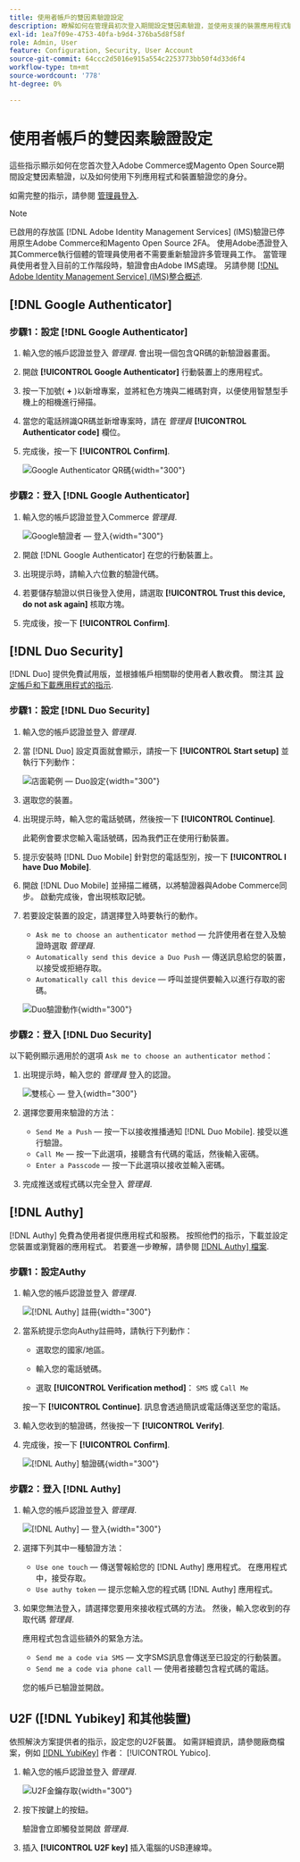 ```yaml
---
title: 使用者帳戶的雙因素驗證設定
description: 瞭解如何在管理員初次登入期間設定雙因素驗證，並使用支援的裝置應用程式驗證您的身分。
exl-id: 1ea7f09e-4753-40fa-b9d4-376ba5d8f58f
role: Admin, User
feature: Configuration, Security, User Account
source-git-commit: 64ccc2d5016e915a554c2253773bb50f4d33d6f4
workflow-type: tm+mt
source-wordcount: '778'
ht-degree: 0%

---
```


# 使用者帳戶的雙因素驗證設定

這些指示顯示如何在您首次登入Adobe Commerce或Magento Open Source期間設定雙因素驗證，以及如何使用下列應用程式和裝置驗證您的身分。

如需完整的指示，請參閱 [管理員登入](../getting-started/admin-signin.md).

>[!NOTE]
>
>已啟用的存放區 [!DNL Adobe Identity Management Services] (IMS)驗證已停用原生Adobe Commerce和Magento Open Source 2FA。 使用Adobe憑證登入其Commerce執行個體的管理員使用者不需要重新驗證許多管理員工作。 當管理員使用者登入目前的工作階段時，驗證會由Adobe IMS處理。 另請參閱 [[!DNL Adobe Identity Management Service] (IMS)整合概述](../getting-started/adobe-ims-integration-overview.md).

## [!DNL Google Authenticator]

### 步驟1：設定 [!DNL Google Authenticator]

1. 輸入您的帳戶認證並登入 _管理員_. 會出現一個包含QR碼的新驗證器畫面。

1. 開啟 **[!UICONTROL Google Authenticator]** 行動裝置上的應用程式。

1. 按一下加號( **+** )以新增專案，並將紅色方塊與二維碼對齊，以便使用智慧型手機上的相機進行掃描。

1. 當您的電話辨識QR碼並新增專案時，請在 _管理員_ **[!UICONTROL Authenticator code]** 欄位。

1. 完成後，按一下 **[!UICONTROL Confirm]**.

   ![Google Authenticator QR碼](./assets/storefront-2fa-google-qrcode.png){width="300"}

### 步驟2：登入 [!DNL Google Authenticator]

1. 輸入您的帳戶認證並登入Commerce _管理員_.

   ![Google驗證者 — 登入](./assets/storefront-2fa-google-code.png){width="300"}

1. 開啟 [!DNL Google Authenticator] 在您的行動裝置上。

1. 出現提示時，請輸入六位數的驗證代碼。

1. 若要儲存驗證以供日後登入使用，請選取 **[!UICONTROL Trust this device, do not ask again]** 核取方塊。

1. 完成後，按一下 **[!UICONTROL Confirm]**.

## [!DNL Duo Security]

[!DNL Duo] 提供免費試用版，並根據帳戶相關聯的使用者人數收費。 關注其 [設定帳戶和下載應用程式的指示](https://duo.com/product/multi-factor-authentication-mfa/duo-mobile-app).

### 步驟1：設定 [!DNL Duo Security]

1. 輸入您的帳戶認證並登入 _管理員_.

1. 當 [!DNL Duo] 設定頁面就會顯示，請按一下 **[!UICONTROL Start setup]** 並執行下列動作：

   ![店面範例 — Duo設定](./assets/storefront-2fa-duo-user1.png){width="300"}

1. 選取您的裝置。

1. 出現提示時，輸入您的電話號碼，然後按一下 **[!UICONTROL Continue]**.

   此範例會要求您輸入電話號碼，因為我們正在使用行動裝置。

1. 提示安裝時 [!DNL Duo Mobile] 針對您的電話型別，按一下 **[!UICONTROL I have Duo Mobile]**.

1. 開啟 [!DNL Duo Mobile] 並掃描二維碼，以將驗證器與Adobe Commerce同步。 啟動完成後，會出現核取記號。

1. 若要設定裝置的設定，請選擇登入時要執行的動作。

   - `Ask me to choose an authenticator method`  — 允許使用者在登入及驗證時選取 _管理員_.
   - `Automatically send this device a Duo Push`  — 傳送訊息給您的裝置，以接受或拒絕存取。
   - `Automatically call this device`  — 呼叫並提供要輸入以進行存取的密碼。

   ![Duo驗證動作](./assets/storefront-2fa-duo-user7.png){width="300"}

### 步驟2：登入 [!DNL Duo Security]

以下範例顯示適用於的選項 `Ask me to choose an authenticator method`：

1. 出現提示時，輸入您的 _管理員_ 登入的認證。

   ![雙核心 — 登入](./assets/storefront-2fa-duo-auth.png){width="300"}

1. 選擇您要用來驗證的方法：

   - `Send Me a Push`  — 按一下以接收推播通知 [!DNL Duo Mobile]. 接受以進行驗證。
   - `Call Me`  — 按一下此選項，接聽含有代碼的電話，然後輸入密碼。
   - `Enter a Passcode`  — 按一下此選項以接收並輸入密碼。

1. 完成推送或程式碼以完全登入 _管理員_.

## [!DNL Authy]

[!DNL Authy] 免費為使用者提供應用程式和服務。 按照他們的指示，下載並設定您裝置或瀏覽器的應用程式。 若要進一步瞭解，請參閱 [[!DNL Authy] 檔案](https://authy.com/features/setup/).

### 步驟1：設定Authy

1. 輸入您的帳戶認證並登入 _管理員_.

   ![[!DNL Authy] 註冊](./assets/storefront-2fa-authy-auth.png){width="300"}

1. 當系統提示您向Authy註冊時，請執行下列動作：

   - 選取您的國家/地區。

   - 輸入您的電話號碼。

   - 選取 **[!UICONTROL Verification method]**： `SMS` 或 `Call Me`

   按一下 **[!UICONTROL Continue]**. 訊息會透過簡訊或電話傳送至您的電話。

1. 輸入您收到的驗證碼，然後按一下 **[!UICONTROL Verify]**.

1. 完成後，按一下 **[!UICONTROL Confirm]**.

   ![[!DNL Authy] 驗證碼](./assets/storefront-2fa-authy-verify.png){width="300"}

### 步驟2：登入 [!DNL Authy]

1. 輸入您的帳戶認證並登入 _管理員_.

   ![[!DNL Authy]  — 登入](./assets/storefront-2fa-authy-access.png){width="300"}

1. 選擇下列其中一種驗證方法：

   - `Use one touch`  — 傳送警報給您的 [!DNL Authy] 應用程式。 在應用程式中，接受存取。
   - `Use authy token`  — 提示您輸入您的程式碼 [!DNL Authy] 應用程式。

1. 如果您無法登入，請選擇您要用來接收程式碼的方法。 然後，輸入您收到的存取代碼 _管理員_.

   應用程式包含這些額外的緊急方法。

   - `Send me a code via SMS`  — 文字SMS訊息會傳送至已設定的行動裝置。
   - `Send me a code via phone call`  — 使用者接聽包含程式碼的電話。

   您的帳戶已驗證並開啟。

## U2F ([!DNL Yubikey] 和其他裝置)

依照解決方案提供者的指示，設定您的U2F裝置。 如需詳細資訊，請參閱廠商檔案，例如 [[!DNL YubiKey]](https://support.yubico.com/hc/en-us/articles/360013790339-Getting-Started-with-Your-YubiKey) 作者： [!UICONTROL Yubico].

1. 輸入您的帳戶認證並登入 _管理員_.

   ![U2F金鑰存取](./assets/storefront-2fa-u2f.png){width="300"}

1. 按下按鍵上的按鈕。

   驗證會立即觸發並開啟 _管理員_.

1. 插入 **[!UICONTROL U2F key]** 插入電腦的USB連線埠。
